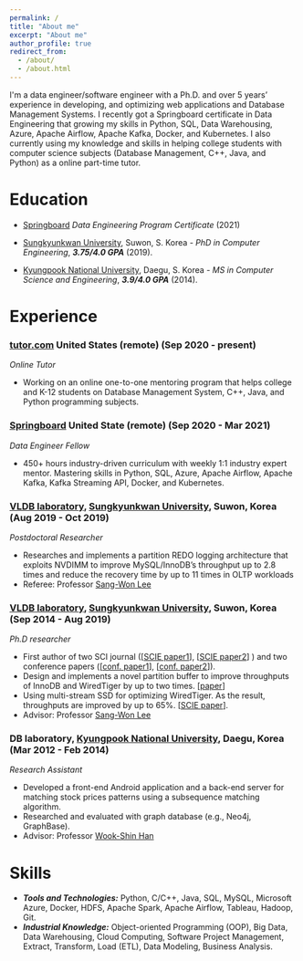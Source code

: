 ```yaml
---
permalink: /
title: "About me"
excerpt: "About me"
author_profile: true
redirect_from: 
  - /about/
  - /about.html
---
```

I'm a data engineer/software engineer with a Ph.D. and over 5 years’ experience in developing, and optimizing web applications and Database Management Systems. I recently got a Springboard certificate in Data Engineering that growing my skills in Python, SQL, Data Warehousing, Azure, Apache Airflow, Apache Kafka, Docker, and Kubernetes. I also currently using my knowledge and skills in helping college students with computer science subjects (Database Management, C++, Java, and Python) as a online part-time tutor.

# Education
- [Springboard](https://www.springboard.com/) *Data Engineering Program Certificate* (2021)
- [Sungkyunkwan University](https://www.skku.edu/eng/), Suwon, S. Korea - *PhD in Computer Engineering*, ***3.75/4.0 GPA*** (2019).

- [Kyungpook National University](https://en.knu.ac.kr/main/main.htm), Daegu, S. Korea - *MS in Computer Science and Engineering*, ***3.9/4.0 GPA*** (2014).

# Experience
### [tutor.com](tutor.com) United States (remote) (Sep 2020 - present)
_Online Tutor_

* Working on an online one-to-one mentoring program that helps college and K-12 students on Database Management System, C++, Java, and Python programming subjects.

### [Springboard](https://www.springboard.com/)  United State (remote) (Sep 2020 - Mar 2021)
_Data Engineer Fellow_

* 450+ hours industry-driven curriculum with weekly 1:1 industry expert mentor. Mastering skills in Python, SQL, Azure, Apache Airflow, Apache Kafka, Kafka Streaming API, Docker, and Kubernetes.
### [VLDB laboratory](http://flashsql.skku.ac.kr/), [Sungkyunkwan University](http://skku.edu/), Suwon, Korea (Aug 2019 - Oct 2019)
_Postdoctoral Researcher_ 

* Researches and implements a partition REDO logging architecture that exploits NVDIMM to improve MySQL/InnoDB’s throughput up to 2.8 times and reduce the recovery time by up to 11 times in OLTP workloads 
* Referee: Professor [Sang-Won Lee](http://prof.icc.skku.ac.kr/~swlee/)

### [VLDB laboratory](http://flashsql.skku.ac.kr/), [Sungkyunkwan University](http://skku.edu/), Suwon, Korea (Sep 2014 - Aug 2019)
_Ph.D researcher_
*	First author of two SCI journal ([[SCIE paper1](https://www.sciencedirect.com/science/article/pii/S1383762118303102?via%3Dihub#b1)], [[SCIE paper2](http://jise.iis.sinica.edu.tw/JISESearch/pages/View/PaperView.jsf?keyId=167_2231)] ) and two conference papers ([[conf. paper1](https://link.springer.com/chapter/10.1007/978-981-10-6520-0_1)], [[conf. paper2](http://dl.acm.org/citation.cfm?id=3007844)]).
*	Design and implements a novel partition buffer to improve throughputs of InnoDB and WiredTiger by up to two times. [[paper](https://www.sciencedirect.com/science/article/pii/S1383762118303102?via%3Dihub#b1)]
*	Using multi-stream SSD for optimizing WiredTiger. As the result, throughputs are improved by up to 65%. [[SCIE paper](http://jise.iis.sinica.edu.tw/JISESearch/pages/View/PaperView.jsf?keyId=167_2231)].
* Advisor: Professor [Sang-Won Lee](http://prof.icc.skku.ac.kr/~swlee/)

### DB laboratory, [Kyungpook National University](https://en.knu.ac.kr/main/main.htm), Daegu, Korea  (Mar 2012 - Feb 2014)
_Research Assistant_ 
*	Developed a front-end Android application and a back-end server for matching stock prices patterns using a subsequence matching algorithm.
*	Researched and evaluated with graph database (e.g., Neo4j, GraphBase). 
* Advisor: Professor [Wook-Shin Han](https://sites.google.com/a/dblab.postech.ac.kr/postechdblab/home/people/professor-1)

# Skills
* ***Tools and Technologies:*** Python, C/C++, Java, SQL, MySQL, Microsoft Azure, Docker, HDFS, Apache Spark, Apache Airflow, Tableau, Hadoop, Git.
* ***Industrial Knowledge:*** Object-oriented Programming (OOP), Big Data, Data Warehousing, Cloud Computing, Software Project Management, Extract, Transform, Load (ETL), Data Modeling, Business Analysis.
